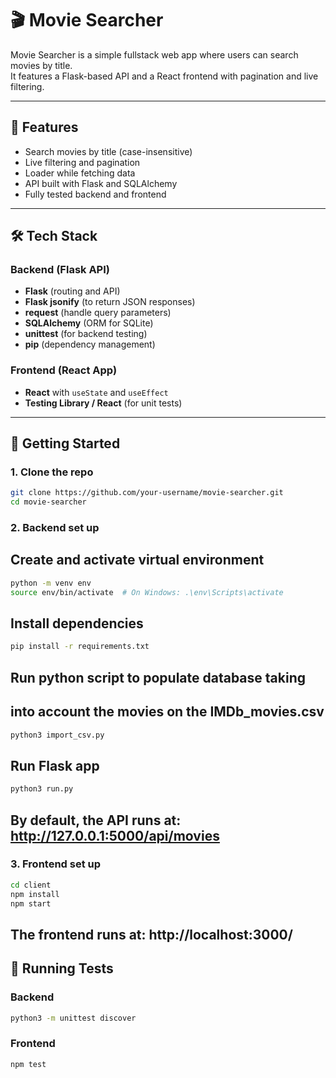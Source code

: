 # 🎬 Movie Searcher

Movie Searcher is a simple fullstack web app where users can search movies by title.  
It features a Flask-based API and a React frontend with pagination and live filtering.

---

## 🧠 Features

- Search movies by title (case-insensitive)
- Live filtering and pagination
- Loader while fetching data
- API built with Flask and SQLAlchemy
- Fully tested backend and frontend

---

## 🛠️ Tech Stack

### Backend (Flask API)

- **Flask** (routing and API)
- **Flask jsonify** (to return JSON responses)
- **request** (handle query parameters)
- **SQLAlchemy** (ORM for SQLite)
- **unittest** (for backend testing)
- **pip** (dependency management)

### Frontend (React App)

- **React** with `useState` and `useEffect`
- **Testing Library / React** (for unit tests)

---

## 🚀 Getting Started

### 1. Clone the repo

```bash
git clone https://github.com/your-username/movie-searcher.git
cd movie-searcher
```

### 2. Backend set up

## Create and activate virtual environment

```bash
python -m venv env
source env/bin/activate  # On Windows: .\env\Scripts\activate
```

## Install dependencies

```bash
pip install -r requirements.txt
```

## Run python script to populate database taking

## into account the movies on the IMDb_movies.csv

```bash
python3 import_csv.py
```

## Run Flask app

```bash
python3 run.py
```

## By default, the API runs at: http://127.0.0.1:5000/api/movies

### 3. Frontend set up

```bash
cd client
npm install
npm start
```

## The frontend runs at: http://localhost:3000/


## 🧪 Running Tests

### Backend

```bash
python3 -m unittest discover
```

### Frontend

```bash
npm test
```